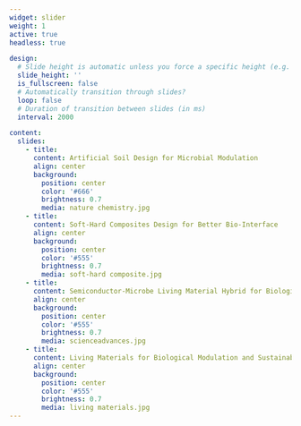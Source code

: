 ```yaml
---
widget: slider
weight: 1
active: true
headless: true

design:
  # Slide height is automatic unless you force a specific height (e.g. '400px')
  slide_height: ''
  is_fullscreen: false
  # Automatically transition through slides?
  loop: false
  # Duration of transition between slides (in ms)
  interval: 2000

content:
  slides:
    - title: 
      content: Artificial Soil Design for Microbial Modulation
      align: center
      background:
        position: center
        color: '#666'
        brightness: 0.7
        media: nature chemistry.jpg     
    - title: 
      content: Soft-Hard Composites Design for Better Bio-Interface
      align: center
      background:
        position: center
        color: '#555'
        brightness: 0.7
        media: soft-hard composite.jpg        
    - title: 
      content: Semiconductor-Microbe Living Material Hybrid for Biological Modulation
      align: center
      background:
        position: center
        color: '#555'
        brightness: 0.7
        media: scienceadvances.jpg        
    - title: 
      content: Living Materials for Biological Modulation and Sustainability
      align: center
      background:
        position: center
        color: '#555'
        brightness: 0.7
        media: living materials.jpg
---
```

